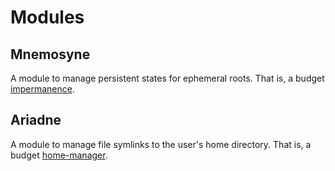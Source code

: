 # Modules

## Mnemosyne

A module to manage persistent states for ephemeral roots. That is, a budget [impermanence](https://github.com/nix-community/impermanence).

## Ariadne

A module to manage file symlinks to the user's home directory. That is, a budget [home-manager](https://github.com/nix-community/home-manager).
